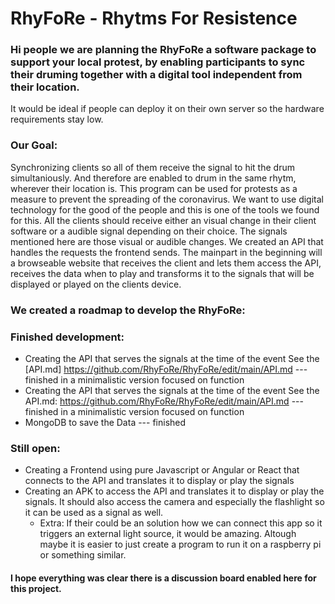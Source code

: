 # RhyFoRe - Rhytms For Resistence
### Hi people we are planning the RhyFoRe a software package to support your local protest, by enabling participants to sync their druming together with a digital tool independent from their location.

It would be ideal if people can deploy it on their own server so the hardware requirements stay low. 

### Our Goal: 

Synchronizing clients so all of them receive the signal to hit the drum simultaniously. And therefore are enabled to drum in the same rhytm, wherever their location is. This program can be used for protests as a measure to prevent the spreading of the coronavirus.
We want to use digital technology for the good of the people and this is one of the tools we found for this.
All the clients should receive either an visual change in their client software or a audible signal depending on their choice. 
The signals mentioned here are those visual or audible changes.
We created an API that handles the requests the frontend sends. 
The mainpart in the beginning will a browseable website that receives the client and lets them access the API, receives the data when to play and transforms it to the signals that will be displayed or played on the clients device. 
### We created a roadmap to develop the RhyFoRe: 

### Finished development:

* Creating the API that serves the signals at the time of the event See the [API.md] <https://github.com/RhyFoRe/RhyFoRe/edit/main/API.md> ---  finished in a minimalistic version focused on function
* Creating the API that serves the signals at the time of the event See the API.md: <https://github.com/RhyFoRe/RhyFoRe/edit/main/API.md> ---  finished in a minimalistic version focused on function
* MongoDB to save the Data --- finished 

### Still open:

* Creating a Frontend using pure Javascript or Angular or React that connects to the API and translates it to display or play the signals 
* Creating an APK to access the API and translates it to display or play the signals. It should also access the camera and especially the flashlight so it can be used as a signal as well.
  * Extra: If their could be an solution how we can connect this app so it triggers an external light source, it would be amazing. Altough maybe it is easier to just create a program to run it on a raspberry pi or something similar.
  
#### I hope everything was clear there is a discussion board enabled here for this project.

